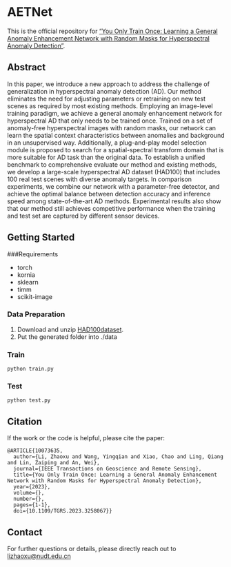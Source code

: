 # AETNet

This is the official repository for  [“You Only Train Once: Learning a General Anomaly Enhancement Network with Random Masks for Hyperspectral Anomaly Detection”](https://ieeexplore.ieee.org/document/10073635). 

## Abstract

In this paper, we introduce a new approach to address the challenge of generalization in hyperspectral anomaly detection (AD). Our method eliminates the need for adjusting parameters or retraining on new test scenes as required by most existing methods. Employing an image-level training paradigm, we achieve a general anomaly enhancement network for hyperspectral AD that only needs to be trained once. Trained on a set of anomaly-free hyperspectral images with random masks, our network can learn the spatial context characteristics between anomalies and background in an unsupervised way. Additionally, a plug-and-play model selection module is proposed to search for a spatial-spectral transform domain that is more suitable for AD task than the original data. To establish a unified benchmark to comprehensive evaluate our method and existing methods, we develop a large-scale hyperspectral AD dataset (HAD100) that includes 100 real test scenes with diverse anomaly targets. In comparison experiments, we combine our network with a parameter-free detector, and achieve the optimal balance between detection accuracy and inference speed among state-of-the-art AD methods. Experimental results also show that our method still achieves competitive performance when the training and test set are captured by different sensor devices.



## Getting Started


###Requirements

- torch
- kornia
- sklearn
- timm
- scikit-image

### Data Preparation

1. Download and unzip  [HAD100dataset]( https://zhaoxuli123.github.io/HAD100/).  
2. Put the generated folder into ./data

### Train 
```shell
python train.py
```

### Test
```shell
python test.py 
```


## Citation

If the work or the code is helpful, please cite the paper:

```
@ARTICLE{10073635,
  author={Li, Zhaoxu and Wang, Yingqian and Xiao, Chao and Ling, Qiang and Lin, Zaiping and An, Wei},
  journal={IEEE Transactions on Geoscience and Remote Sensing}, 
  title={You Only Train Once: Learning a General Anomaly Enhancement Network with Random Masks for Hyperspectral Anomaly Detection}, 
  year={2023},
  volume={},
  number={},
  pages={1-1},
  doi={10.1109/TGRS.2023.3258067}}
```

## Contact
For further questions or details, please directly reach out to lizhaoxu@nudt.edu.cn